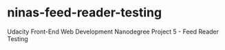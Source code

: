 # ninas-feed-reader-testing
Udacity Front-End Web Development Nanodegree Project 5 - Feed Reader Testing
